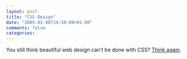 ```yaml
---
layout: post
title: "CSS Design"
date: "2005-01-06T14:50:00+01:00"
comments: false
categories: 
---
```


<p>You still think beautiful web design can&#8217;t be done with CSS? <a href="http://www.castofshadows.net/index.php">Think again</a>.</p>


